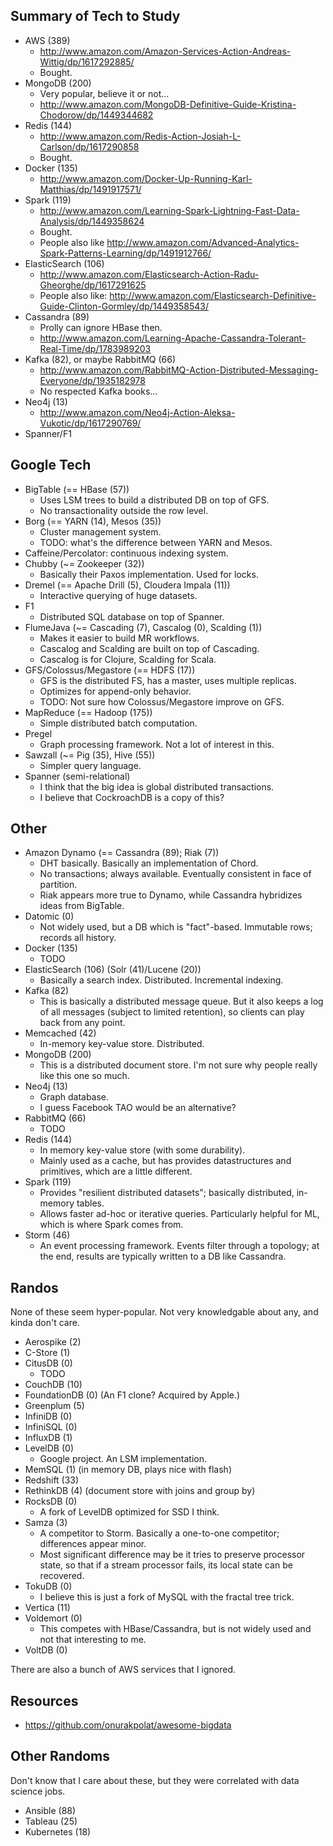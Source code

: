 ## Summary of Tech to Study

* AWS (389)
    * http://www.amazon.com/Amazon-Services-Action-Andreas-Wittig/dp/1617292885/
    * Bought.
* MongoDB (200)
    * Very popular, believe it or not...
    * http://www.amazon.com/MongoDB-Definitive-Guide-Kristina-Chodorow/dp/1449344682
* Redis (144)
    * http://www.amazon.com/Redis-Action-Josiah-L-Carlson/dp/1617290858
    * Bought.
* Docker (135)
    * http://www.amazon.com/Docker-Up-Running-Karl-Matthias/dp/1491917571/
* Spark (119)
    * http://www.amazon.com/Learning-Spark-Lightning-Fast-Data-Analysis/dp/1449358624
    * Bought.
    * People also like http://www.amazon.com/Advanced-Analytics-Spark-Patterns-Learning/dp/1491912766/
* ElasticSearch (106)
    * http://www.amazon.com/Elasticsearch-Action-Radu-Gheorghe/dp/1617291625
    * People also like: http://www.amazon.com/Elasticsearch-Definitive-Guide-Clinton-Gormley/dp/1449358543/
* Cassandra (89)
    * Prolly can ignore HBase then.
    * http://www.amazon.com/Learning-Apache-Cassandra-Tolerant-Real-Time/dp/1783989203
* Kafka (82), or maybe RabbitMQ (66)
    * http://www.amazon.com/RabbitMQ-Action-Distributed-Messaging-Everyone/dp/1935182978
    * No respected Kafka books...
* Neo4j (13)
    * http://www.amazon.com/Neo4j-Action-Aleksa-Vukotic/dp/1617290769/
* Spanner/F1

## Google Tech

* BigTable (== HBase (57))
    * Uses LSM trees to build a distributed DB on top of GFS.
    * No transactionality outside the row level.
* Borg (== YARN (14), Mesos (35))
    * Cluster management system.
    * TODO: what's the difference between YARN and Mesos.
* Caffeine/Percolator: continuous indexing system.
* Chubby (~= Zookeeper (32))
    * Basically their Paxos implementation. Used for locks.
* Dremel (== Apache Drill (5), Cloudera Impala (11))
    * Interactive querying of huge datasets.
* F1
    * Distributed SQL database on top of Spanner.
* FlumeJava (~= Cascading (7), Cascalog (0), Scalding (1))
    * Makes it easier to build MR workflows.
    * Cascalog and Scalding are built on top of Cascading.
    * Cascalog is for Clojure, Scalding for Scala.
* GFS/Colossus/Megastore (== HDFS (17))
    * GFS is the distributed FS, has a master, uses multiple replicas.
    * Optimizes for append-only behavior.
    * TODO: Not sure how Colossus/Megastore improve on GFS.
* MapReduce (== Hadoop (175))
    * Simple distributed batch computation.
* Pregel
    * Graph processing framework. Not a lot of interest in this.
* Sawzall (~= Pig (35), Hive (55))
    * Simpler query language.
* Spanner (semi-relational)
    * I think that the big idea is global distributed transactions.
    * I believe that CockroachDB is a copy of this?

## Other

* Amazon Dynamo (== Cassandra (89); Riak (7))
    * DHT basically. Basically an implementation of Chord.
    * No transactions; always available. Eventually consistent in face
      of partition.
    * Riak appears more true to Dynamo, while Cassandra hybridizes
      ideas from BigTable.
* Datomic (0)
    * Not widely used, but a DB which is "fact"-based. Immutable rows;
      records all history.
* Docker (135)
    * TODO
* ElasticSearch (106) (Solr (41)/Lucene (20))
    * Basically a search index. Distributed. Incremental indexing.
* Kafka (82)
    * This is basically a distributed message queue. But it also keeps
      a log of all messages (subject to limited retention), so clients
      can play back from any point.
* Memcached (42)
    * In-memory key-value store. Distributed.
* MongoDB (200)
    * This is a distributed document store. I'm not sure why people
      really like this one so much.
* Neo4j (13)
    * Graph database.
    * I guess Facebook TAO would be an alternative?
* RabbitMQ (66)
    * TODO
* Redis (144)
    * In memory key-value store (with some durability).
    * Mainly used as a cache, but has provides datastructures and
      primitives, which are a little different.
* Spark (119)
    * Provides "resilient distributed datasets"; basically
      distributed, in-memory tables.
    * Allows faster ad-hoc or iterative queries. Particularly helpful
      for ML, which is where Spark comes from.
* Storm (46)
    * An event processing framework. Events filter through a topology;
      at the end, results are typically written to a DB like
      Cassandra.

## Randos

None of these seem hyper-popular. Not very knowledgable about any, and
kinda don't care.

* Aerospike (2)
* C-Store (1)
* CitusDB (0)
    * TODO
* CouchDB (10)
* FoundationDB (0) (An F1 clone? Acquired by Apple.)
* Greenplum (5)
* InfiniDB (0)
* InfiniSQL (0)
* InfluxDB (1)
* LevelDB (0)
    * Google project. An LSM implementation.
* MemSQL (1) (in memory DB, plays nice with flash)
* Redshift (33)
* RethinkDB (4) (document store with joins and group by)
* RocksDB (0)
    * A fork of LevelDB optimized for SSD I think.
* Samza (3)
    * A competitor to Storm. Basically a one-to-one competitor;
      differences appear minor.
    * Most significant difference may be it tries to preserve
      processor state, so that if a stream processor fails, its local
      state can be recovered.
* TokuDB (0)
    * I believe this is just a fork of MySQL with the fractal tree
      trick.
* Vertica (11)
* Voldemort (0)
    * This competes with HBase/Cassandra, but is not widely used and
      not that interesting to me.
* VoltDB (0)

There are also a bunch of AWS services that I ignored.

## Resources

* https://github.com/onurakpolat/awesome-bigdata

## Other Randoms

Don't know that I care about these, but they were correlated with data
science jobs.

* Ansible (88)
* Tableau (25)
* Kubernetes (18)
